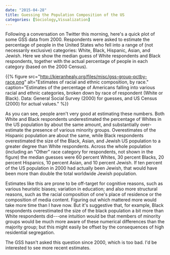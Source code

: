 ```yaml
---
date: "2015-04-28"
title: Guessing the Population Composition of the US
categories: [Sociology,Visualization]
---
```


Following a conversation on Twitter this morning, here's a quick plot of some GSS data from 2000. Respondents were asked to estimate the percentage of people in the United States who fell into a range of (not necessarily exclusive) categories: White, Black, Hispanic, Asian, and Jewish. Here we show the median guess of White respondents and Black respondents, together with the actual percentage of people in each category (based on the 2000 Census). 

{{% figure src="http://kieranhealy.org/files/misc/gss-group-pctby-race.png" alt="Estimates of racial and ethnic composition, by race." caption="Estimates of the percentage of Americans falling into various racial and ethnic categories, broken down by race of respondent (White or Black). Data: General Social Survey (2000) for guesses, and US Census (2000) for actual values." %}}

As you can see, people aren't very good at estimating these numbers. Both White and Black respondents underestimated the percentage of Whites in the US population by about the same amount, and substantially over-estimate the presence of various minority groups. Overestimates of the Hispanic population are about the same, while Black respondents overestimated the size of the Black, Asian, and Jewish US population to a greater degree than White respondents. Across the whole population (including an "Other" race category for respondents, not shown in the figure) the median guesses were 60 percent Whites, 30 percent Blacks, 20 percent Hispanics, 10 percent Asian, and 10 percent Jewish. If ten percent of the US population in 2000 had actually been Jewish, that would have been more than double the total worldwide Jewish population.

Estimates like this are prone to be off-target for cognitive reasons, such as various heuristic biases; variation in education; and also more structural reasons, such as the racial composition of one's place of residence or the composition of media content. Figuring out which mattered more would take more time than I have now. But it's suggestive that, for example, Black respondents overestimated the size of the black population a bit more than White respondents did---one intuition would be that members of minority groups would be much more aware of these numerical differences than the majority group; but this might easily be offset by the consequences of high residential segregation.

The GSS hasn't asked this question since 2000, which is too bad. I'd be interested to see more recent estimates.

